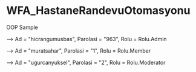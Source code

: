 # WFA_HastaneRandevuOtomasyonu
OOP Sample

  -->           Ad = "hicrangumusbas",
                Parolasi = "963",
                Rolu = Rolu.Admin
                
  -->           Ad = "muratsahar",
                Parolasi = "1",
                Rolu = Rolu.Member
                
  -->           Ad = "ugurcanyuksel",
                Parolasi = "2",
                Rolu = Rolu.Moderator
